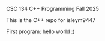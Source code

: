 CSC 134 C++ Programming Fall 2025

This is the C++ repo for isleym9447

First program: hello world :)
